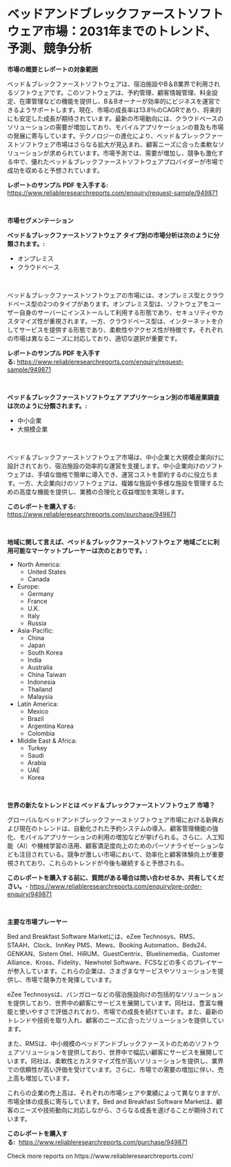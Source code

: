 <p><h1>ベッドアンドブレックファーストソフトウェア市場：2031年までのトレンド、予測、競争分析</h1></p><p><strong>市場の概要とレポートの対象範囲</strong></p>
<p><p>ベッド＆ブレックファーストソフトウェアは、宿泊施設やB＆B業界で利用されるソフトウェアです。このソフトウェアは、予約管理、顧客情報管理、料金設定、在庫管理などの機能を提供し、B＆Bオーナーが効率的にビジネスを運営できるようサポートします。現在、市場の成長率は13.8％のCAGRであり、将来的にも安定した成長が期待されています。最新の市場動向には、クラウドベースのソリューションの需要が増加しており、モバイルアプリケーションの普及も市場の発展に寄与しています。テクノロジーの進化により、ベッド＆ブレックファーストソフトウェア市場はさらなる拡大が見込まれ、顧客ニーズに合った柔軟なソリューションが求められています。市場予測では、需要が増加し、競争も激化する中で、優れたベッド＆ブレックファーストソフトウェアプロバイダーが市場で成功を収めると予想されています。</p></p>
<p><strong>レポートのサンプル PDF を入手する:</strong> <a href="https://www.reliableresearchreports.com/enquiry/request-sample/949871">https://www.reliableresearchreports.com/enquiry/request-sample/949871</a></p>
<p>&nbsp;</p>
<p><strong>市場セグメンテーション</strong></p>
<p><strong>ベッド＆ブレックファーストソフトウェア タイプ別の市場分析は次のように分類されます。:</strong></p>
<p><ul><li>オンプレミス</li><li>クラウドベース</li></ul></p>
<p>&nbsp;</p>
<p><p>ベッド＆ブレックファーストソフトウェアの市場には、オンプレミス型とクラウドベース型の2つのタイプがあります。オンプレミス型は、ソフトウェアをユーザー自身のサーバーにインストールして利用する形態であり、セキュリティやカスタマイズ性が重視されます。一方、クラウドベース型は、インターネットを介してサービスを提供する形態であり、柔軟性やアクセス性が特徴です。それぞれの市場は異なるニーズに対応しており、適切な選択が重要です。</p></p>
<p><strong>レポートのサンプル PDF を入手する:</strong>&nbsp;<a href="https://www.reliableresearchreports.com/enquiry/request-sample/949871">https://www.reliableresearchreports.com/enquiry/request-sample/949871</a></p>
<p>&nbsp;</p>
<p><strong> ベッド＆ブレックファーストソフトウェア アプリケーション別の市場産業調査は次のように分類されます。:</strong></p>
<p><ul><li>中小企業</li><li>大規模企業</li></ul></p>
<p>&nbsp;</p>
<p><p>ベッド＆ブレックファーストソフトウェア市場は、中小企業と大規模企業向けに設計されており、宿泊施設の効率的な運営を支援します。中小企業向けのソフトウェアは、手頃な価格で簡単に導入でき、運営コストを節約するのに役立ちます。一方、大企業向けのソフトウェアは、複雑な施設や多様な施設を管理するための高度な機能を提供し、業務の合理化と収益増加を実現します。</p></p>
<p><strong>このレポートを購入する:</strong>&nbsp; <a href="https://www.reliableresearchreports.com/purchase/949871">https://www.reliableresearchreports.com/purchase/949871</a></p>
<p>&nbsp;</p>
<p><strong>地域に関して言えば、ベッド＆ブレックファーストソフトウェア 地域ごとに利用可能なマーケットプレーヤーは次のとおりです。:</strong></p>
<p><ul>
    <li>
        North America:
        <ul>
            <li>United States</li>
            <li>Canada</li>
        </ul>
    </li>
    <li>
        Europe:
        <ul>
            <li>Germany</li>
            <li>France</li>
            <li>U.K.</li>
            <li>Italy</li>
            <li>Russia</li>
        </ul>
    </li>
    <li>
        Asia-Pacific:
        <ul>
            <li>China</li>
            <li>Japan</li>
            <li>South Korea</li>
            <li>India</li>
            <li>Australia</li>
            <li>China Taiwan</li>
            <li>Indonesia</li>
            <li>Thailand</li>
            <li>Malaysia</li>
        </ul>
    </li>
    <li>
        Latin America:
        <ul>
            <li>Mexico</li>
            <li>Brazil</li>
            <li>Argentina Korea</li>
            <li>Colombia</li>
        </ul>
    </li>
    <li>
        Middle East & Africa:
        <ul>
            <li>Turkey</li>
            <li>Saudi</li>
            <li>Arabia</li>
            <li>UAE</li>
            <li>Korea</li>
        </ul>
    </li>
    </ul></p>
<p>&nbsp;</p>
<p><strong>世界の新たなトレンドとは ベッド＆ブレックファーストソフトウェア 市場？</strong></p>
<p><p>グローバルなベッドアンドブレックファーストソフトウェア市場における新興および現在のトレンドは、自動化された予約システムの導入、顧客管理機能の強化、モバイルアプリケーションの利用の増加などが挙げられる。さらに、人工知能（AI）や機械学習の活用、顧客満足度向上のためのパーソナライゼーションなども注目されている。競争が激しい市場において、効率化と顧客体験向上が重要視されており、これらのトレンドが今後も継続すると予想される。</p></p>
<p><strong>このレポートを購入する前に、質問がある場合は問い合わせるか、共有してください。</strong>- <a href="https://www.reliableresearchreports.com/enquiry/pre-order-enquiry/949871">https://www.reliableresearchreports.com/enquiry/pre-order-enquiry/949871</a></p>
<p>&nbsp;</p>
<p><strong>主要な市場プレーヤー</strong></p>
<p><p>Bed and Breakfast Software Marketには、eZee Technosys、RMS、STAAH、Clock、InnKey PMS、Mews、Booking Automation、Beds24、GENKAN、Sistem Otel、HiRUM、GuestCentrix、Bluelinemedia、Customer Alliance、Kross、Fidelity、Newhotel Software、FCSなどの多くのプレイヤーが参入しています。これらの企業は、さまざまなサービスやソリューションを提供し、市場で競争力を発揮しています。</p><p>eZee Technosysは、バンガローなどの宿泊施設向けの包括的なソリューションを提供しており、世界中の顧客にサービスを展開しています。同社は、豊富な機能と使いやすさで評価されており、市場での成長を続けています。また、最新のトレンドや技術を取り入れ、顧客のニーズに合ったソリューションを提供しています。</p><p>また、RMSは、中小規模のベッドアンドブレックファーストのためのソフトウェアソリューションを提供しており、世界中で幅広い顧客にサービスを展開しています。同社は、柔軟性とカスタマイズ性が高いソリューションを提供し、業界での信頼性が高い評価を受けています。さらに、市場での需要の増加に伴い、売上高も増加しています。</p><p>これらの企業の売上高は、それぞれの市場シェアや業績によって異なりますが、市場全体の成長に寄与しています。Bed and Breakfast Software Marketは、顧客のニーズや技術動向に対応しながら、さらなる成長を遂げることが期待されています。</p></p>
<p><strong>このレポートを購入する:</strong>&nbsp;&nbsp;<a href="https://www.reliableresearchreports.com/purchase/949871">https://www.reliableresearchreports.com/purchase/949871</a></p>
<p>Check more reports on https://www.reliableresearchreports.com/</p>